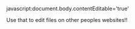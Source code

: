 javascript:document.body.contentEditable='true'

Use that to edit files on other peoples websites!!
